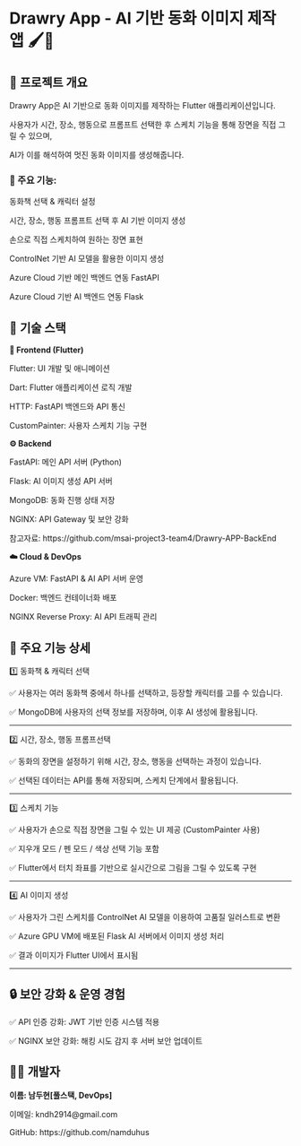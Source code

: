 # Drawry App - AI 기반 동화 이미지 제작 앱 🖌️📖
## 📌 프로젝트 개요
<p>Drawry App은 AI 기반으로 동화 이미지를 제작하는 Flutter 애플리케이션입니다.</p>
<p>사용자가 시간, 장소, 행동으로 프롬프트 선택한 후 스케치 기능을 통해 장면을 직접 그릴 수 있으며,</p>
<p>AI가 이를 해석하여 멋진 동화 이미지를 생성해줍니다.</p>

### <p>🎨 주요 기능:</p>
<p>동화책 선택 & 캐릭터 설정</p>
<p>시간, 장소, 행동 프롬프트 선택 후 AI 기반 이미지 생성</p>
<p>손으로 직접 스케치하여 원하는 장면 표현</p>
<p>ControlNet 기반 AI 모델을 활용한 이미지 생성</p>
<p>Azure Cloud 기반 메인 백엔드 연동 FastAPI</p>
<p>Azure Cloud 기반 AI 백엔드 연동 Flask</p>

## 🚀 기술 스택
<p><b>📱 Frontend (Flutter)</b></p>
<p>Flutter: UI 개발 및 애니메이션</p>
<p>Dart: Flutter 애플리케이션 로직 개발</p>
<p>HTTP: FastAPI 백엔드와 API 통신</p>
<p>CustomPainter: 사용자 스케치 기능 구현</p>

<p><b>⚙️ Backend</b></p>
<p>FastAPI: 메인 API 서버 (Python)</p>
<p>Flask: AI 이미지 생성 API 서버</p>
<p>MongoDB: 동화 진행 상태 저장</p>
<p>NGINX: API Gateway 및 보안 강화</p>
<p>참고자료: https://github.com/msai-project3-team4/Drawry-APP-BackEnd</p>
<p><b>☁️ Cloud & DevOps</p></b>
<p>Azure VM: FastAPI & AI API 서버 운영</p>
<p>Docker: 백엔드 컨테이너화 배포</p>
<p>NGINX Reverse Proxy: AI API 트래픽 관리</p>

## 📖 주요 기능 상세
<p>1️⃣ 동화책 & 캐릭터 선택</p>
<p>✅ 사용자는 여러 동화책 중에서 하나를 선택하고, 등장할 캐릭터를 고를 수 있습니다.</p>
<p>✅ MongoDB에 사용자의 선택 정보를 저장하며, 이후 AI 생성에 활용됩니다.</p>
<hr>
<p>2️⃣ 시간, 장소, 행동 프롬프선택</p>
<p>✅ 동화의 장면을 설정하기 위해 시간, 장소, 행동을 선택하는 과정이 있습니다.</p>
<p>✅ 선택된 데이터는 API를 통해 저장되며, 스케치 단계에서 활용됩니다.</p>
<hr>
<p>3️⃣ 스케치 기능</p>
<p>✅ 사용자가 손으로 직접 장면을 그릴 수 있는 UI 제공 (CustomPainter 사용)</p>
<p>✅ 지우개 모드 / 펜 모드 / 색상 선택 기능 포함</p>
<p>✅ Flutter에서 터치 좌표를 기반으로 실시간으로 그림을 그릴 수 있도록 구현</p>
<hr>
<p>4️⃣ AI 이미지 생성</p>
<p>✅ 사용자가 그린 스케치를 ControlNet AI 모델을 이용하여 고품질 일러스트로 변환</p>
<p>✅ Azure GPU VM에 배포된 Flask AI 서버에서 이미지 생성 처리</p>
<p>✅ 결과 이미지가 Flutter UI에서 표시됨</p>
<hr>

## 🔒 보안 강화 & 운영 경험
<p>✅ API 인증 강화: JWT 기반 인증 시스템 적용</p>
<p>✅ NGINX 보안 강화: 해킹 시도 감지 후 서버 보안 업데이트</p>

## 👨‍💻 개발자
<p><b>이름: 남두현[풀스택, DevOps]</p></b>
<p>이메일: kndh2914@gmail.com</p>
<p>GitHub: https://github.com/namduhus</p>
